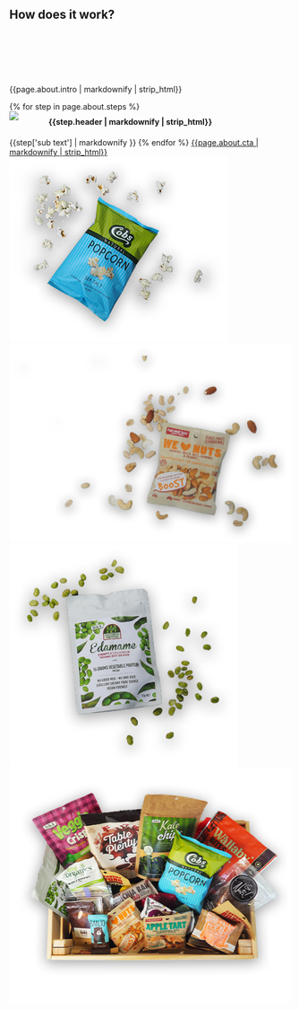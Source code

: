 <h2 id="about" class="handdrawn red-header left-header" style="top: 40px">How does it work?</h2>
<section class="wood-bg about" style="padding: 80px 0; z-index: 20;"> <!--HOW IT WORKS-->
  <div class="wave">
  </div>
  <div class="container">
    <div class="col-xs-12 col-sm-8 col-sm-offset-2 box-bg">
      <p class="intro">{{page.about.intro | markdownify | strip_html}}</p>
      {% for step in page.about.steps %}
      <div class="step" style="display: block; clear: both; margin-bottom: 20px; overflow: auto">
        <img style="width: 60px; float: left;" src="/assets/images/numbers/{{forloop.index}}.svg">
        <h4 style="margin: 10px 0 0 10px; width: calc(100% - 70px); float: left">{{step.header | markdownify | strip_html}}</h4>
      </div>
      {{step['sub text'] | markdownify }}
      {% endfor %}
      <a href="/pricing" class="btn btn-green" href="/pricing"><span>{{page.about.cta | markdownify | strip_html}}</span></a>
    </div>
  </div>
  <div class="wave wave-bottom offwhite-bg">
  </div>
  <img class="popcorn" src="assets/images/popcorn.png">
  <img class="nuts" src="assets/images/nuts.png">
    <img class="edamame" src="assets/images/edamame.png">
  <img class="overhead-box" src="assets/images/overhead-box.png">
</section>

